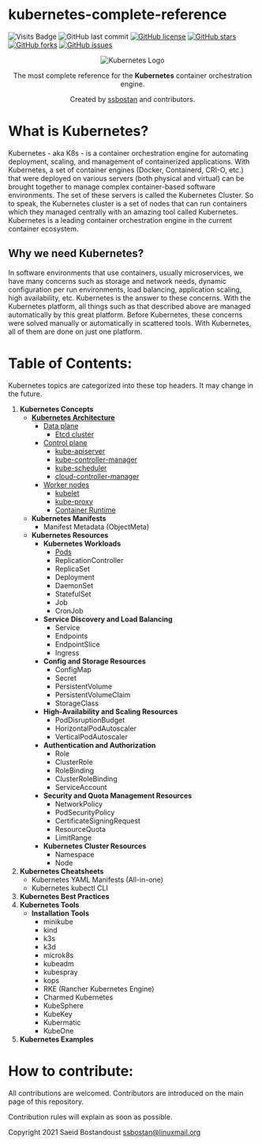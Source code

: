 # kubernetes-complete-reference

![Visits Badge](https://badges.pufler.dev/visits/ssbostan/kubernetes-complete-reference)
![GitHub last commit](https://img.shields.io/github/last-commit/ssbostan/kubernetes-complete-reference)
[![GitHub license](https://img.shields.io/github/license/ssbostan/kubernetes-complete-reference)](https://github.com/ssbostan/kubernetes-complete-reference/blob/master/LICENSE)
[![GitHub stars](https://img.shields.io/github/stars/ssbostan/kubernetes-complete-reference)](https://github.com/ssbostan/kubernetes-complete-reference/stargazers)
[![GitHub forks](https://img.shields.io/github/forks/ssbostan/kubernetes-complete-reference)](https://github.com/ssbostan/kubernetes-complete-reference/network)
[![GitHub issues](https://img.shields.io/github/issues/ssbostan/kubernetes-complete-reference)](https://github.com/ssbostan/kubernetes-complete-reference/issues)

<p align="center">
 <img alt="Kubernetes Logo" src="https://kubernetes.io/images/kubernetes-horizontal-color.png">
</p>

<p align="center">The most complete reference for the <strong>Kubernetes</strong> container orchestration engine.</p>

<p align="center">Created by <a href="https://github.com/ssbostan">ssbostan</a> and contributors.</p>

# What is Kubernetes?

Kubernetes - aka K8s - is a container orchestration engine for automating deployment, scaling, and management of containerized applications. With Kubernetes, a set of container engines (Docker, Containerd, CRI-O, etc.) that were deployed on various servers (both physical and virtual) can be brought together to manage complex container-based software environments. The set of these servers is called the Kubernetes Cluster. So to speak, the Kubernetes cluster is a set of nodes that can run containers which they managed centrally with an amazing tool called Kubernetes. Kubernetes is a leading container orchestration engine in the current container ecosystem.

## Why we need Kubernetes?

In software environments that use containers, usually microservices, we have many concerns such as storage and network needs, dynamic configuration per run environments, load balancing, application scaling, high availability, etc. Kubernetes is the answer to these concerns. With the Kubernetes platform, all things such as that described above are managed automatically by this great platform. Before Kubernetes, these concerns were solved manually or automatically in scattered tools. With Kubernetes, all of them are done on just one platform.

# Table of Contents:

Kubernetes topics are categorized into these top headers. It may change in the future.

 1. **Kubernetes Concepts**
    - [**Kubernetes Architecture**](https://github.com/ssbostan/kubernetes-complete-reference/blob/master/contents/concepts/architecture/README.md)
      - [Data plane](https://github.com/ssbostan/kubernetes-complete-reference/blob/master/contents/concepts/architecture/README.md#data-plane)
        - [Etcd cluster](https://github.com/ssbostan/kubernetes-complete-reference/blob/master/contents/concepts/architecture/README.md#data-plane)
      - [Control plane](https://github.com/ssbostan/kubernetes-complete-reference/blob/master/contents/concepts/architecture/README.md#control-plane)
        - [kube-apiserver](https://github.com/ssbostan/kubernetes-complete-reference/blob/master/contents/concepts/architecture/README.md#kube-apiserver)
        - [kube-controller-manager](https://github.com/ssbostan/kubernetes-complete-reference/blob/master/contents/concepts/architecture/README.md#kube-controller-manager)
        - [kube-scheduler](https://github.com/ssbostan/kubernetes-complete-reference/blob/master/contents/concepts/architecture/README.md#kube-scheduler)
        - [cloud-controller-manager](https://github.com/ssbostan/kubernetes-complete-reference/blob/master/contents/concepts/architecture/README.md#cloud-controller-manager)
      - [Worker nodes](https://github.com/ssbostan/kubernetes-complete-reference/blob/master/contents/concepts/architecture/README.md#worker-nodes)
        - [kubelet](https://github.com/ssbostan/kubernetes-complete-reference/blob/master/contents/concepts/architecture/README.md#kubelet)
        - [kube-proxy](https://github.com/ssbostan/kubernetes-complete-reference/blob/master/contents/concepts/architecture/README.md#kube-proxy)
        - [Container Runtime](https://github.com/ssbostan/kubernetes-complete-reference/blob/master/contents/concepts/architecture/README.md#container-runtime)
    - **Kubernetes Manifests**
      - Manifest Metadata (ObjectMeta)
    - **Kubernetes Resources**
      - **Kubernetes Workloads**
        - [Pods](https://github.com/ssbostan/kubernetes-complete-reference/blob/master/contents/concepts/resources/workloads/pods.md)
        - ReplicationController
        - ReplicaSet
        - Deployment
        - DaemonSet
        - StatefulSet
        - Job
        - CronJob
      - **Service Discovery and Load Balancing**
        - Service
        - Endpoints
        - EndpointSlice
        - Ingress
      - **Config and Storage Resources**
        - ConfigMap
        - Secret
        - PersistentVolume
        - PersistentVolumeClaim
        - StorageClass
      - **High-Availability and Scaling Resources**
        - PodDisruptionBudget
        - HorizontalPodAutoscaler
        - VerticalPodAutoscaler
      - **Authentication and Authorization**
        - Role
        - ClusterRole
        - RoleBinding
        - ClusterRoleBinding
        - ServiceAccount
      - **Security and Quota Management Resources**
        - NetworkPolicy
        - PodSecurityPolicy
        - CertificateSigningRequest
        - ResourceQuota
        - LimitRange
      - **Kubernetes Cluster Resources**
        - Namespace
        - Node
 2. **Kubernetes Cheatsheets**
    - Kubernetes YAML Manifests (All-in-one)
    - Kubernetes kubectl CLI
 3. **Kubernetes Best Practices**
 4. **Kubernetes Tools**
    - **Installation Tools**
      - minikube
      - kind
      - k3s
      - k3d
      - microk8s
      - kubeadm
      - kubespray
      - kops
      - RKE (Rancher Kubernetes Engine)
      - Charmed Kubernetes
      - KubeSphere
      - KubeKey
      - Kubermatic
      - KubeOne
 5. **Kubernetes Examples**

# How to contribute:

All contributions are welcomed. Contributors are introduced on the main page of this repository.

Contribution rules will explain as soon as possible.

Copyright 2021 Saeid Bostandoust <ssbostan@linuxmail.org>

